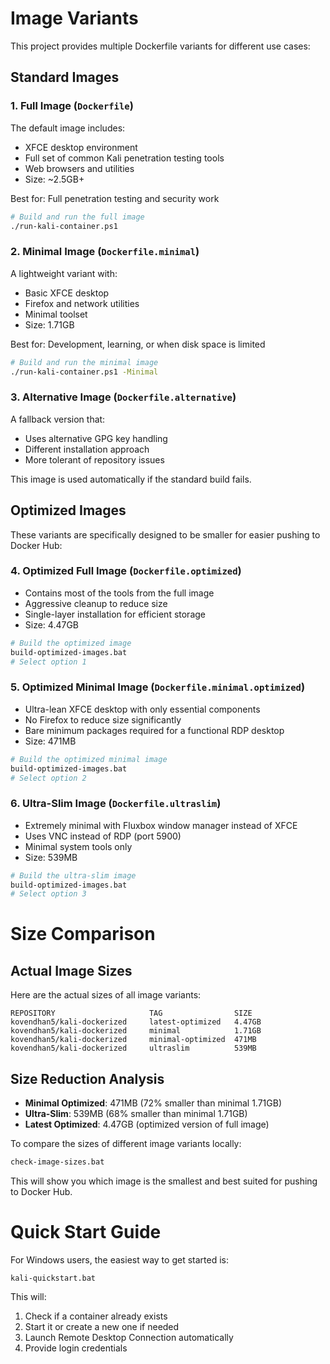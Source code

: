 # Image Variants

This project provides multiple Dockerfile variants for different use cases:

## Standard Images

### 1. Full Image (`Dockerfile`)

The default image includes:
- XFCE desktop environment
- Full set of common Kali penetration testing tools
- Web browsers and utilities
- Size: ~2.5GB+

Best for: Full penetration testing and security work

```bash
# Build and run the full image
./run-kali-container.ps1
```

### 2. Minimal Image (`Dockerfile.minimal`)

A lightweight variant with:
- Basic XFCE desktop
- Firefox and network utilities
- Minimal toolset
- Size: 1.71GB

Best for: Development, learning, or when disk space is limited

```bash
# Build and run the minimal image
./run-kali-container.ps1 -Minimal
```

### 3. Alternative Image (`Dockerfile.alternative`)

A fallback version that:
- Uses alternative GPG key handling
- Different installation approach
- More tolerant of repository issues

This image is used automatically if the standard build fails.

## Optimized Images

These variants are specifically designed to be smaller for easier pushing to Docker Hub:

### 4. Optimized Full Image (`Dockerfile.optimized`)

- Contains most of the tools from the full image
- Aggressive cleanup to reduce size
- Single-layer installation for efficient storage
- Size: 4.47GB

```bash
# Build the optimized image
build-optimized-images.bat
# Select option 1
```

### 5. Optimized Minimal Image (`Dockerfile.minimal.optimized`)

- Ultra-lean XFCE desktop with only essential components
- No Firefox to reduce size significantly
- Bare minimum packages required for a functional RDP desktop
- Size: 471MB

```bash
# Build the optimized minimal image
build-optimized-images.bat
# Select option 2
```

### 6. Ultra-Slim Image (`Dockerfile.ultraslim`)

- Extremely minimal with Fluxbox window manager instead of XFCE
- Uses VNC instead of RDP (port 5900)
- Minimal system tools only
- Size: 539MB

```bash
# Build the ultra-slim image
build-optimized-images.bat
# Select option 3
```

# Size Comparison

## Actual Image Sizes

Here are the actual sizes of all image variants:

```
REPOSITORY                     TAG                SIZE
kovendhan5/kali-dockerized     latest-optimized   4.47GB
kovendhan5/kali-dockerized     minimal            1.71GB
kovendhan5/kali-dockerized     minimal-optimized  471MB
kovendhan5/kali-dockerized     ultraslim          539MB
```

## Size Reduction Analysis

- **Minimal Optimized**: 471MB (72% smaller than minimal 1.71GB)
- **Ultra-Slim**: 539MB (68% smaller than minimal 1.71GB)
- **Latest Optimized**: 4.47GB (optimized version of full image)

To compare the sizes of different image variants locally:

```bash
check-image-sizes.bat
```

This will show you which image is the smallest and best suited for pushing to Docker Hub.

# Quick Start Guide

For Windows users, the easiest way to get started is:

```
kali-quickstart.bat
```

This will:
1. Check if a container already exists
2. Start it or create a new one if needed
3. Launch Remote Desktop Connection automatically
4. Provide login credentials
